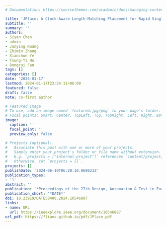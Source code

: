 ```yaml
---
# Documentation: https://sourcethemes.com/academic/docs/managing-content/

title: 'JPlace: A Clock-Aware Length-Matching Placement for Rapid Single-Flux-Quantum Circuits'
subtitle: ''
summary: ''
authors:
- Siyan Chen
- admin
- Junying Huang
- Zhimin Zhang
- Xiaochun Ye
- Tsung-Yi Ho
- Dongrui Fan
tags: []
categories: []
date: '2024-01-17'
lastmod: 2024-01-17T23:54:11+08:00
featured: false
draft: false
note: co-first author

# Featured image
# To use, add an image named `featured.jpg/png` to your page's folder.
# Focal points: Smart, Center, TopLeft, Top, TopRight, Left, Right, BottomLeft, Bottom, BottomRight.
image:
  caption: ''
  focal_point: ''
  preview_only: false

# Projects (optional).
#   Associate this post with one or more of your projects.
#   Simply enter your project's folder or file name without extension.
#   E.g. `projects = ["internal-project"]` references `content/project/deep-learning/index.md`.
#   Otherwise, set `projects = []`.
projects: []
publishDate: '2024-06-10T06:20:10.869623Z'
publication_types:
- '1'
abstract: ''
publication: '*Proceedings of the 27th Design, Automation & Test in Europe Conference & Exhibition*'
publication_short: '*DATE*'
doi: 10.23919/DATE58400.2024.10546887
links:
- name: URL
  url: https://ieeexplore.ieee.org/document/10546887
url_pdf: https://flians.github.io/pdf/JPlace.pdf
---
```

